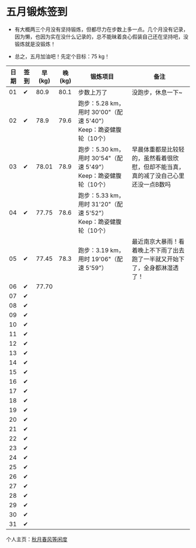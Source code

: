 # 五月锻炼签到

- 有大概两三个月没有坚持锻炼，但都尽力在步数上多一点。几个月没有记录，因为懒，也因为实在没什么记录的，总不能昧着良心假装自己还在坚持吧，没锻炼就是没锻炼！

- 总之，五月加油吧！先定个目标：75 kg！

| 日期 | 签到 | 早(kg) | 晚(kg) | 锻炼项目 | 备注 |
|----|---|---|---|---|---|
| 01 | ✔ | 80.9 | 80.1 | 步数上万了 | 没跑步，休息一下~ |
| 02 | ✔ | 78.9 | 79.6 | 跑步：5.28 km，用时 30'00"（配速 5'40"）<br>Keep：跪姿健腹轮（10个） |  |
| 03 | ✔ | 78.01 | 78.9 | 跑步：5.30 km，用时 30'54"（配速 5'49"）<br>Keep：跪姿健腹轮（10个） | 早晨体重都是比较轻的，虽然看着很欣慰，但却不能当真，真的减了没自己心里还没一点B数吗 |
| 04 | ✔ | 77.75 | 78.6 | 跑步：5.33 km，用时 31'20"（配速 5'52"）<br>Keep：跪姿健腹轮（10个） |  |
| 05 | ✔ | 77.45 | 78.3 | 跑步：3.19 km，用时 19'06"（配速 5'59"） | 最近南京大暴雨！看着晚上不下雨了出去跑了一半就又开始下了，全身都淋湿透了！ |
| 06 | ✔ | 77.70 |  |  |  |
| 07 | ✔ |  |  |  |  |
| 08 | ✔ |  |  |  |  |
| 09 | ✔ |  |  |  |  |
| 10 | ✔ |  |  |  |  |
| 11 | ✔ |  |  |  |  |
| 12 | ✔ |  |  |  |  |
| 13 | ✔ |  |  |  |  |
| 14 | ✔ |  |  |  |  |
| 15 | ✔ |  |  |  |  |
| 16 | ✔ |  |  |  |  |
| 17 | ✔ |  |  |  |  |
| 18 | ✔ |  |  |  |  |
| 19 | ✔ |  |  |  |  |
| 20 | ✔ |  |  |  |  |
| 21 | ✔ |  |  |  |  |
| 22 | ✔ |  |  |  |  |
| 23 | ✔ |  |  |  |  |
| 24 | ✔ |  |  |  |  |
| 25 | ✔ |  |  |  |  |
| 26 | ✔ |  |  |  |  |
| 27 | ✔ |  |  |  |  |
| 28 | ✔ |  |  |  |  |
| 29 | ✔ |  |  |  |  |
| 30 | ✔ |  |  |  |  |
| 31 | ✔ |  |  |  |  |

个人主页：<a href="http://renkaigis.com/" target="_blank">秋月春风等闲度</a>
